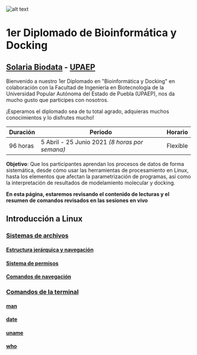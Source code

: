 ![alt text](https://solariabiodata.com.mx/images/solaria_banner.png "Soluciones de Siguiente Generación")
# 1er Diplomado de Bioinformática y Docking
## [Solaria Biodata](https://solariabiodata.com.mx/) - [UPAEP](https://upaep.mx/)

Bienvenido a nuestro 1er Diplomado en "Bioinformática y Docking" en colaboración con la Facultad de Ingeniería en Biotecnología de la Universidad Popular Autónoma del Estado de Puebla (UPAEP), nos da mucho gusto que participes con nosotros. 

¡Esperamos el diplomado sea de tu total agrado, adquieras muchos conocimientos y lo disfrutes mucho!

|Duración| Periodo | Horario |
|-|-|-|
| 96 horas | 5 Abril - 25 Junio 2021 _(8 horas por semana)_ | Flexible |


**Objetivo**: Que los participantes aprendan los procesos de datos de forma sistemática, desde cómo usar las herramientas de procesamiento en Linux, hasta los elementos que afectan la parametrización de programas, así como la interpretación de resultados de modelamiento molecular y docking.

**En esta página, estaremos revisando el contenido de lecturas y el resumen de comandos revisados en las sesiones en vivo**

## Introducción a Linux

### [Sistemas de archivos](./modulo01_linux/sistemaArchivos)

#### [Estructura jerárquica y navegación](./modulo01_linux/sistemaArchivos#estructura-jerárquica-y-navegación)

#### [Sistema de permisos](./modulo01_linux/sistemaArchivos#sistema-de-permisos)

#### [Comandos de navegación](./modulo01_linux/sistemaArchivos#comandos-de-navegación)

### [Comandos de la terminal](./modulo01_linux/comandosTerminal)

#### [man](./modulo01_linux/comandosTerminal#man)

#### [date](./modulo01_linux/comandosTerminal#date)

#### [uname](./modulo01_linux/comandosTerminal#uname)

#### [who](./modulo01_linux/comandosTerminal#who)






